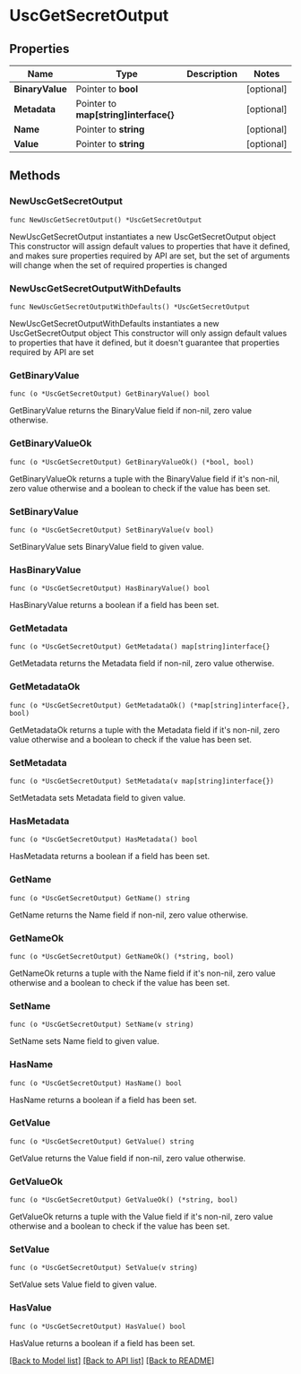 # UscGetSecretOutput

## Properties

Name | Type | Description | Notes
------------ | ------------- | ------------- | -------------
**BinaryValue** | Pointer to **bool** |  | [optional] 
**Metadata** | Pointer to **map[string]interface{}** |  | [optional] 
**Name** | Pointer to **string** |  | [optional] 
**Value** | Pointer to **string** |  | [optional] 

## Methods

### NewUscGetSecretOutput

`func NewUscGetSecretOutput() *UscGetSecretOutput`

NewUscGetSecretOutput instantiates a new UscGetSecretOutput object
This constructor will assign default values to properties that have it defined,
and makes sure properties required by API are set, but the set of arguments
will change when the set of required properties is changed

### NewUscGetSecretOutputWithDefaults

`func NewUscGetSecretOutputWithDefaults() *UscGetSecretOutput`

NewUscGetSecretOutputWithDefaults instantiates a new UscGetSecretOutput object
This constructor will only assign default values to properties that have it defined,
but it doesn't guarantee that properties required by API are set

### GetBinaryValue

`func (o *UscGetSecretOutput) GetBinaryValue() bool`

GetBinaryValue returns the BinaryValue field if non-nil, zero value otherwise.

### GetBinaryValueOk

`func (o *UscGetSecretOutput) GetBinaryValueOk() (*bool, bool)`

GetBinaryValueOk returns a tuple with the BinaryValue field if it's non-nil, zero value otherwise
and a boolean to check if the value has been set.

### SetBinaryValue

`func (o *UscGetSecretOutput) SetBinaryValue(v bool)`

SetBinaryValue sets BinaryValue field to given value.

### HasBinaryValue

`func (o *UscGetSecretOutput) HasBinaryValue() bool`

HasBinaryValue returns a boolean if a field has been set.

### GetMetadata

`func (o *UscGetSecretOutput) GetMetadata() map[string]interface{}`

GetMetadata returns the Metadata field if non-nil, zero value otherwise.

### GetMetadataOk

`func (o *UscGetSecretOutput) GetMetadataOk() (*map[string]interface{}, bool)`

GetMetadataOk returns a tuple with the Metadata field if it's non-nil, zero value otherwise
and a boolean to check if the value has been set.

### SetMetadata

`func (o *UscGetSecretOutput) SetMetadata(v map[string]interface{})`

SetMetadata sets Metadata field to given value.

### HasMetadata

`func (o *UscGetSecretOutput) HasMetadata() bool`

HasMetadata returns a boolean if a field has been set.

### GetName

`func (o *UscGetSecretOutput) GetName() string`

GetName returns the Name field if non-nil, zero value otherwise.

### GetNameOk

`func (o *UscGetSecretOutput) GetNameOk() (*string, bool)`

GetNameOk returns a tuple with the Name field if it's non-nil, zero value otherwise
and a boolean to check if the value has been set.

### SetName

`func (o *UscGetSecretOutput) SetName(v string)`

SetName sets Name field to given value.

### HasName

`func (o *UscGetSecretOutput) HasName() bool`

HasName returns a boolean if a field has been set.

### GetValue

`func (o *UscGetSecretOutput) GetValue() string`

GetValue returns the Value field if non-nil, zero value otherwise.

### GetValueOk

`func (o *UscGetSecretOutput) GetValueOk() (*string, bool)`

GetValueOk returns a tuple with the Value field if it's non-nil, zero value otherwise
and a boolean to check if the value has been set.

### SetValue

`func (o *UscGetSecretOutput) SetValue(v string)`

SetValue sets Value field to given value.

### HasValue

`func (o *UscGetSecretOutput) HasValue() bool`

HasValue returns a boolean if a field has been set.


[[Back to Model list]](../README.md#documentation-for-models) [[Back to API list]](../README.md#documentation-for-api-endpoints) [[Back to README]](../README.md)


